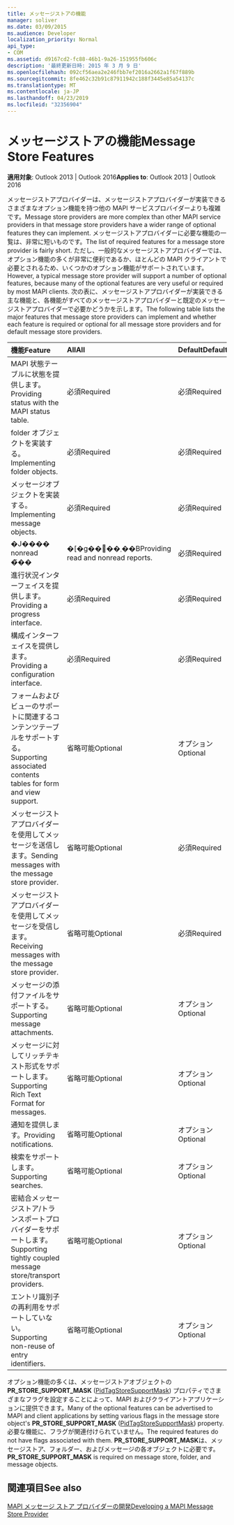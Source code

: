 ```yaml
---
title: メッセージストアの機能
manager: soliver
ms.date: 03/09/2015
ms.audience: Developer
localization_priority: Normal
api_type:
- COM
ms.assetid: d9167cd2-fc88-46b1-9a26-151955fb606c
description: '最終更新日時: 2015 年 3 月 9 日'
ms.openlocfilehash: 092cf56aea2e246fbb7ef2016a2662a1f67f889b
ms.sourcegitcommit: 8fe462c32b91c87911942c188f3445e85a54137c
ms.translationtype: MT
ms.contentlocale: ja-JP
ms.lasthandoff: 04/23/2019
ms.locfileid: "32356904"
---
```

# <a name="message-store-features"></a><span data-ttu-id="14835-103">メッセージストアの機能</span><span class="sxs-lookup"><span data-stu-id="14835-103">Message Store Features</span></span>

  
  
<span data-ttu-id="14835-104">**適用対象**: Outlook 2013 | Outlook 2016</span><span class="sxs-lookup"><span data-stu-id="14835-104">**Applies to**: Outlook 2013 | Outlook 2016</span></span> 
  
<span data-ttu-id="14835-105">メッセージストアプロバイダーは、メッセージストアプロバイダーが実装できるさまざまなオプション機能を持つ他の MAPI サービスプロバイダーよりも複雑です。</span><span class="sxs-lookup"><span data-stu-id="14835-105">Message store providers are more complex than other MAPI service providers in that message store providers have a wider range of optional features they can implement.</span></span> <span data-ttu-id="14835-106">メッセージストアプロバイダーに必要な機能の一覧は、非常に短いものです。</span><span class="sxs-lookup"><span data-stu-id="14835-106">The list of required features for a message store provider is fairly short.</span></span> <span data-ttu-id="14835-107">ただし、一般的なメッセージストアプロバイダーでは、オプション機能の多くが非常に便利であるか、ほとんどの MAPI クライアントで必要とされるため、いくつかのオプション機能がサポートされています。</span><span class="sxs-lookup"><span data-stu-id="14835-107">However, a typical message store provider will support a number of optional features, because many of the optional features are very useful or required by most MAPI clients.</span></span> <span data-ttu-id="14835-108">次の表に、メッセージストアプロバイダーが実装できる主な機能と、各機能がすべてのメッセージストアプロバイダーと既定のメッセージストアプロバイダーで必要かどうかを示します。</span><span class="sxs-lookup"><span data-stu-id="14835-108">The following table lists the major features that message store providers can implement and whether each feature is required or optional for all message store providers and for default message store providers.</span></span>
  
|<span data-ttu-id="14835-109">**機能**</span><span class="sxs-lookup"><span data-stu-id="14835-109">**Feature**</span></span>|<span data-ttu-id="14835-110">**All**</span><span class="sxs-lookup"><span data-stu-id="14835-110">**All**</span></span>|<span data-ttu-id="14835-111">**Default**</span><span class="sxs-lookup"><span data-stu-id="14835-111">**Default**</span></span>|
|:-----|:-----|:-----|
|<span data-ttu-id="14835-112">MAPI 状態テーブルに状態を提供します。</span><span class="sxs-lookup"><span data-stu-id="14835-112">Providing status with the MAPI status table.</span></span>  <br/> |<span data-ttu-id="14835-113">必須</span><span class="sxs-lookup"><span data-stu-id="14835-113">Required</span></span>  <br/> |<span data-ttu-id="14835-114">必須</span><span class="sxs-lookup"><span data-stu-id="14835-114">Required</span></span>  <br/> |
|<span data-ttu-id="14835-115">folder オブジェクトを実装する。</span><span class="sxs-lookup"><span data-stu-id="14835-115">Implementing folder objects.</span></span>  <br/> |<span data-ttu-id="14835-116">必須</span><span class="sxs-lookup"><span data-stu-id="14835-116">Required</span></span>  <br/> |<span data-ttu-id="14835-117">必須</span><span class="sxs-lookup"><span data-stu-id="14835-117">Required</span></span>  <br/> |
|<span data-ttu-id="14835-118">メッセージオブジェクトを実装する。</span><span class="sxs-lookup"><span data-stu-id="14835-118">Implementing message objects.</span></span>  <br/> |<span data-ttu-id="14835-119">必須</span><span class="sxs-lookup"><span data-stu-id="14835-119">Required</span></span>  <br/> |<span data-ttu-id="14835-120">必須</span><span class="sxs-lookup"><span data-stu-id="14835-120">Required</span></span>  <br/> |
|<span data-ttu-id="14835-121">�J���� nonread �̃��|�[�g��񋟂��܂��B</span><span class="sxs-lookup"><span data-stu-id="14835-121">Providing read and nonread reports.</span></span>  <br/> |<span data-ttu-id="14835-122">必須</span><span class="sxs-lookup"><span data-stu-id="14835-122">Required</span></span>  <br/> |<span data-ttu-id="14835-123">必須</span><span class="sxs-lookup"><span data-stu-id="14835-123">Required</span></span>  <br/> |
|<span data-ttu-id="14835-124">進行状況インターフェイスを提供します。</span><span class="sxs-lookup"><span data-stu-id="14835-124">Providing a progress interface.</span></span>  <br/> |<span data-ttu-id="14835-125">必須</span><span class="sxs-lookup"><span data-stu-id="14835-125">Required</span></span>  <br/> |<span data-ttu-id="14835-126">必須</span><span class="sxs-lookup"><span data-stu-id="14835-126">Required</span></span>  <br/> |
|<span data-ttu-id="14835-127">構成インターフェイスを提供します。</span><span class="sxs-lookup"><span data-stu-id="14835-127">Providing a configuration interface.</span></span>  <br/> |<span data-ttu-id="14835-128">必須</span><span class="sxs-lookup"><span data-stu-id="14835-128">Required</span></span>  <br/> |<span data-ttu-id="14835-129">必須</span><span class="sxs-lookup"><span data-stu-id="14835-129">Required</span></span>  <br/> |
|<span data-ttu-id="14835-130">フォームおよびビューのサポートに関連するコンテンツテーブルをサポートする。</span><span class="sxs-lookup"><span data-stu-id="14835-130">Supporting associated contents tables for form and view support.</span></span>  <br/> |<span data-ttu-id="14835-131">省略可能</span><span class="sxs-lookup"><span data-stu-id="14835-131">Optional</span></span>  <br/> |<span data-ttu-id="14835-132">オプション</span><span class="sxs-lookup"><span data-stu-id="14835-132">Optional</span></span>  <br/> |
|<span data-ttu-id="14835-133">メッセージストアプロバイダーを使用してメッセージを送信します。</span><span class="sxs-lookup"><span data-stu-id="14835-133">Sending messages with the message store provider.</span></span>  <br/> |<span data-ttu-id="14835-134">省略可能</span><span class="sxs-lookup"><span data-stu-id="14835-134">Optional</span></span>  <br/> |<span data-ttu-id="14835-135">必須</span><span class="sxs-lookup"><span data-stu-id="14835-135">Required</span></span>  <br/> |
|<span data-ttu-id="14835-136">メッセージストアプロバイダーを使用してメッセージを受信します。</span><span class="sxs-lookup"><span data-stu-id="14835-136">Receiving messages with the message store provider.</span></span>  <br/> |<span data-ttu-id="14835-137">省略可能</span><span class="sxs-lookup"><span data-stu-id="14835-137">Optional</span></span>  <br/> |<span data-ttu-id="14835-138">必須</span><span class="sxs-lookup"><span data-stu-id="14835-138">Required</span></span>  <br/> |
|<span data-ttu-id="14835-139">メッセージの添付ファイルをサポートする。</span><span class="sxs-lookup"><span data-stu-id="14835-139">Supporting message attachments.</span></span>  <br/> |<span data-ttu-id="14835-140">省略可能</span><span class="sxs-lookup"><span data-stu-id="14835-140">Optional</span></span>  <br/> |<span data-ttu-id="14835-141">オプション</span><span class="sxs-lookup"><span data-stu-id="14835-141">Optional</span></span>  <br/> |
|<span data-ttu-id="14835-142">メッセージに対してリッチテキスト形式をサポートします。</span><span class="sxs-lookup"><span data-stu-id="14835-142">Supporting Rich Text Format for messages.</span></span>  <br/> |<span data-ttu-id="14835-143">省略可能</span><span class="sxs-lookup"><span data-stu-id="14835-143">Optional</span></span>  <br/> |<span data-ttu-id="14835-144">オプション</span><span class="sxs-lookup"><span data-stu-id="14835-144">Optional</span></span>  <br/> |
|<span data-ttu-id="14835-145">通知を提供します。</span><span class="sxs-lookup"><span data-stu-id="14835-145">Providing notifications.</span></span>  <br/> |<span data-ttu-id="14835-146">省略可能</span><span class="sxs-lookup"><span data-stu-id="14835-146">Optional</span></span>  <br/> |<span data-ttu-id="14835-147">オプション</span><span class="sxs-lookup"><span data-stu-id="14835-147">Optional</span></span>  <br/> |
|<span data-ttu-id="14835-148">検索をサポートします。</span><span class="sxs-lookup"><span data-stu-id="14835-148">Supporting searches.</span></span>  <br/> |<span data-ttu-id="14835-149">省略可能</span><span class="sxs-lookup"><span data-stu-id="14835-149">Optional</span></span>  <br/> |<span data-ttu-id="14835-150">オプション</span><span class="sxs-lookup"><span data-stu-id="14835-150">Optional</span></span>  <br/> |
|<span data-ttu-id="14835-151">密結合メッセージストア/トランスポートプロバイダーをサポートします。</span><span class="sxs-lookup"><span data-stu-id="14835-151">Supporting tightly coupled message store/transport providers.</span></span>  <br/> |<span data-ttu-id="14835-152">省略可能</span><span class="sxs-lookup"><span data-stu-id="14835-152">Optional</span></span>  <br/> |<span data-ttu-id="14835-153">オプション</span><span class="sxs-lookup"><span data-stu-id="14835-153">Optional</span></span>  <br/> |
|<span data-ttu-id="14835-154">エントリ識別子の再利用をサポートしていない。</span><span class="sxs-lookup"><span data-stu-id="14835-154">Supporting non-reuse of entry identifiers.</span></span>  <br/> |<span data-ttu-id="14835-155">省略可能</span><span class="sxs-lookup"><span data-stu-id="14835-155">Optional</span></span>  <br/> |<span data-ttu-id="14835-156">オプション</span><span class="sxs-lookup"><span data-stu-id="14835-156">Optional</span></span>  <br/> |
   
<span data-ttu-id="14835-157">オプション機能の多くは、メッセージストアオブジェクトの**PR_STORE_SUPPORT_MASK** ([PidTagStoreSupportMask](pidtagstoresupportmask-canonical-property.md)) プロパティでさまざまなフラグを設定することによって、MAPI およびクライアントアプリケーションに提供できます。</span><span class="sxs-lookup"><span data-stu-id="14835-157">Many of the optional features can be advertised to MAPI and client applications by setting various flags in the message store object's **PR_STORE_SUPPORT_MASK** ([PidTagStoreSupportMask](pidtagstoresupportmask-canonical-property.md)) property.</span></span> <span data-ttu-id="14835-158">必要な機能に、フラグが関連付けられていません。</span><span class="sxs-lookup"><span data-stu-id="14835-158">The required features do not have flags associated with them.</span></span> <span data-ttu-id="14835-159">**PR_STORE_SUPPORT_MASK**は、メッセージストア、フォルダー、およびメッセージの各オブジェクトに必要です。</span><span class="sxs-lookup"><span data-stu-id="14835-159">**PR_STORE_SUPPORT_MASK** is required on message store, folder, and message objects.</span></span> 
  
## <a name="see-also"></a><span data-ttu-id="14835-160">関連項目</span><span class="sxs-lookup"><span data-stu-id="14835-160">See also</span></span>



[<span data-ttu-id="14835-161">MAPI メッセージ ストア プロバイダーの開発</span><span class="sxs-lookup"><span data-stu-id="14835-161">Developing a MAPI Message Store Provider</span></span>](developing-a-mapi-message-store-provider.md)

